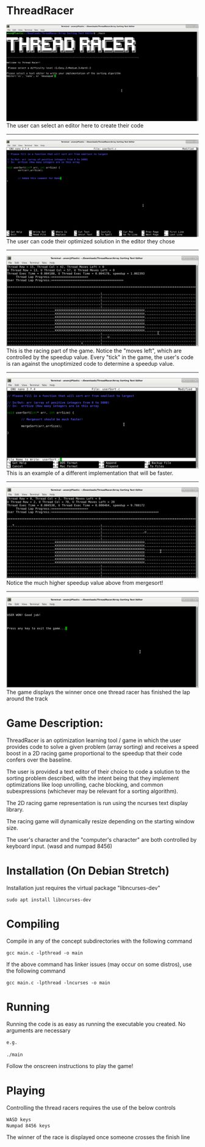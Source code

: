 # ThreadRacer

![](readmeImages/editorSelectionDemo.png)
The user can select an editor here to create their code

-------------------------------------------------------------------------------------------------

![](readmeImages/editorDemo.png)
The user can code their optimized solution in the editor they chose

-------------------------------------------------------------------------------------------------

![](readmeImages/racingDemo.png)
This is the racing part of the game. Notice the "moves left", which are controlled
by the speedup value.
Every "tick" in the game, the user's code is ran against the unoptimized code to determine
a speedup value. 

-------------------------------------------------------------------------------------------------

![](readmeImages/mergesortCodeDemo.png)
This is an example of a different implementation that will be faster.

-------------------------------------------------------------------------------------------------


![](readmeImages/mergesortDemo.png)
Notice the much higher speedup value above from mergesort!

-------------------------------------------------------------------------------------------------

![](readmeImages/userWon.png)
The game displays the winner once one thread racer has finished the lap around the track 



# Game Description:

ThreadRacer is an optimization learning tool / game in which the user provides code to solve
a given problem (array sorting) and receives a speed boost in a 2D racing game proportional to the
speedup that their code confers over the baseline.

The user is provided a text editor of their choice to code a solution to the sorting problem described,
with the intent being that they implement optimizations like loop unrolling, cache blocking, and common
subexpressions (whichever may be relevant for a sorting algorithm).

The 2D racing game representation is run using the ncurses text display library.

The racing game will dynamically resize depending on the starting window size.

The user's character and the "computer's character" are both controlled by keyboard input. (wasd and numpad 8456)


# Installation (On Debian Stretch)

Installation just requires the virtual package "libncurses-dev"

	sudo apt install libncurses-dev
	
# Compiling

Compile in any of the concept subdirectories with the following command
	
	gcc main.c -lpthread -o main
	
If the above command has linker issues (may occur on some distros), use the following command
	
	gcc main.c -lpthread -lncurses -o main
	
# Running

Running the code is as easy as running the executable you created. No arguments are necessary
	
	e.g.
	
	./main
	
Follow the onscreen instructions to play the game!
	
# Playing
	
Controlling the thread racers requires the use of the below controls
	
	WASD keys 
	Numpad 8456 keys
	
The winner of the race is displayed once someone crosses the finish line
	